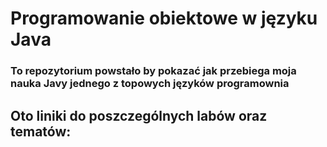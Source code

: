 # Programowanie obiektowe w języku Java
### To repozytorium powstało by pokazać jak przebiega moja nauka Javy jednego z topowych języków programownia
## Oto liniki do poszczególnych labów oraz tematów:
<a href="https://github.com/Prawy126/Java/tree/main/Laby/lab1">